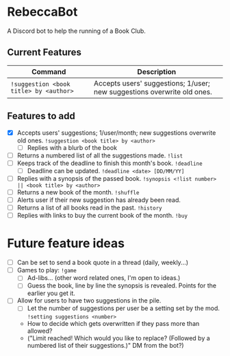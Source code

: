 # RebeccaBot
A Discord bot to help the running of a Book Club.

## Current Features
| Command | Description |
| ------- | ----------- |
| `!suggestion <book title> by <author>` | Accepts users' suggestions; 1/user; new suggestions overwrite old ones. |


## Features to add
- [x] Accepts users' suggestions; 1/user/month; new suggestions overwrite old ones. `!suggestion <book title> by <author>`
    - [ ] Replies with a blurb of the book
- [ ] Returns a numbered list of all the suggestions made. `!list`
- [ ] Keeps track of the deadline to finish this month's book. `!deadline`
    - [ ] Deadline can be updated. `!deadline <date> [DD/MM/YY]`
- [ ] Replies with a synopsis of the passed book. `!synopsis <!list number> || <book title> by <author>`
- [ ] Returns a new book of the month. `!shuffle`
- [ ] Alerts user if their new suggestion has already been read.
- [ ] Returns a list of all books read in the past. `!history`
- [ ] Replies with links to buy the current book of the month. `!buy`

# Future feature ideas
- [ ] Can be set to send a book quote in a thread (daily, weekly...)
- [ ] Games to play: `!game`
    - [ ] Ad-libs... (other word related ones, I'm open to ideas.)
    - [ ] Guess the book, line by line the synopsis is revealed. Points for the earlier you get it.
- [ ] Allow for users to have two suggestions in the pile.
    - [ ] Let the number of suggestions per user be a setting set by the mod. `!setting suggestions <number>`
    - How to decide which gets overwritten if they pass more than allowed?
    - ("Limit reached! Which would you like to replace? (Followed by a numbered list of their suggestions.)" DM from the bot?)
